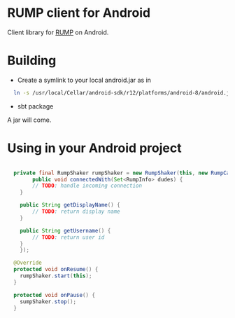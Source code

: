 RUMP client for Android
=======================

Client library for [RUMP](https://github.com/raimohanska/rump) on Android.

Building
========

- Create a symlink to your local android.jar as in

~~~ .bash
  ln -s /usr/local/Cellar/android-sdk/r12/platforms/android-8/android.jar lib/android.jar
~~~

- sbt package

A jar will come.

Using in your Android project
=============================

~~~ .java

  private final RumpShaker rumpShaker = new RumpShaker(this, new RumpCallback() {
    	public void connectedWith(Set<RumpInfo> dudes) {
		// TODO: handle incoming connection
	}

	public String getDisplayName() {
		// TODO: return display name
	}

	public String getUsername() {
		// TODO: return user id
	}
	});

  @Override
  protected void onResume() {
	rumpShaker.start(this);
  }

  protected void onPause() {
  	sumpShaker.stop();
  }
~~~